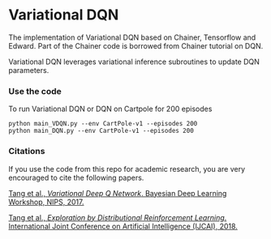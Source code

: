 # Variational DQN
The implementation of Variational DQN based on Chainer, Tensorflow and Edward. Part of the Chainer code is borrowed from Chainer tutorial on DQN.

Variational DQN leverages variational inference subroutines to update DQN parameters.

### Use the code
To run Variational DQN or DQN on Cartpole for 200 episodes
```
python main_VDQN.py --env CartPole-v1 --episodes 200
python main_DQN.py --env CartPole-v1 --episodes 200
```

### Citations
If you use the code from this repo for academic research, you are very encouraged to cite the following papers.

[Tang et al., *Variational Deep Q Network*. Bayesian Deep Learning Workshop, NIPS, 2017.][vdqn]

[Tang et al., *Exploration by Distributional Reinforcement Learning*.
International Joint Conference on Artificial Intelligence (IJCAI), 2018.][exp]

[vdqn]: https://arxiv.org/abs/1711.11225
[exp]: https://arxiv.org/abs/1805.01907


